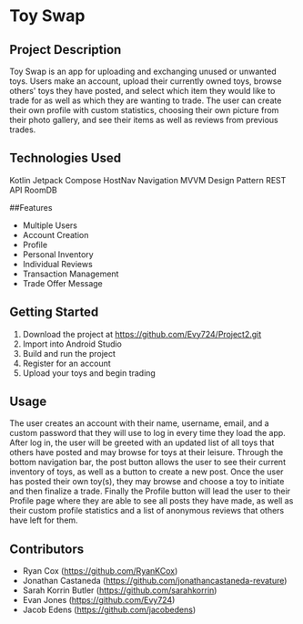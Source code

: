 # Toy Swap

## Project Description

Toy Swap is an app for uploading and exchanging unused or unwanted toys. Users make an account, upload their currently owned toys, browse others' toys they have posted, and select which item they would like to trade for as well as which they are wanting to trade. The user can create their own profile with custom statistics, choosing their own picture from their photo gallery, and see their items as well as reviews from previous trades.

## Technologies Used

Kotlin
Jetpack Compose
HostNav Navigation
MVVM Design Pattern
REST API
RoomDB

##Features

* Multiple Users
* Account Creation
* Profile
* Personal Inventory
* Individual Reviews
* Transaction Management
* Trade Offer Message

## Getting Started

1. Download the project at https://github.com/Evy724/Project2.git
2. Import into Android Studio
3. Build and run the project
4. Register for an account
5. Upload your toys and begin trading

## Usage

The user creates an account with their name, username, email, and a custom password that they will use to log in every time they load the app. After log in, the user will be greeted with an updated list of all toys that others have posted and may browse for toys at their leisure. Through the bottom navigation bar, the post button allows the user to see their current inventory of toys, as well as a button to create a new post. Once the user has posted their own toy(s), they may browse and choose a toy to initiate and then finalize a trade. Finally the Profile button will lead the user to their Profile page where they are able to see all posts they have made, as well as their custom profile statistics and a list of anonymous reviews that others have left for them.

## Contributors

* Ryan Cox (<https://github.com/RyanKCox>)
* Jonathan Castaneda (<https://github.com/jonathancastaneda-revature>) 
* Sarah Korrin Butler (<https://github.com/sarahkorrin>)
* Evan Jones (<https://github.com/Evy724>)
* Jacob Edens (<https://github.com/jacobedens>)
